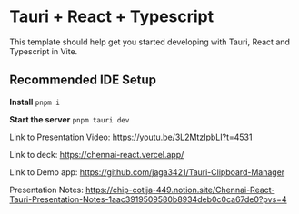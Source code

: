 # Tauri + React + Typescript

This template should help get you started developing with Tauri, React and Typescript in Vite.

## Recommended IDE Setup

**Install**
```pnpm i```

**Start the server**
```pnpm tauri dev```

Link to Presentation Video: https://youtu.be/3L2MtzIpbLI?t=4531

Link to deck: https://chennai-react.vercel.app/

Link to Demo app: https://github.com/jaga3421/Tauri-Clipboard-Manager

Presentation Notes: https://chip-cotija-449.notion.site/Chennai-React-Tauri-Presentation-Notes-1aac3919509580b8934deb0c0ca67de0?pvs=4
